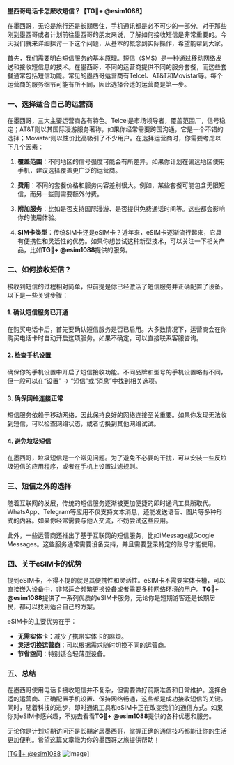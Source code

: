 **墨西哥电话卡怎麽收短信？【TG💪+ @esim1088】**

在墨西哥，无论是旅行还是长期居住，手机通讯都是必不可少的一部分。对于那些刚到墨西哥或者计划前往墨西哥的朋友来说，了解如何接收短信是非常重要的。今天我们就来详细探讨一下这个问题，从基本的概念到实际操作，希望能帮到大家。

首先，我们需要明白短信服务的基本原理。短信（SMS）是一种通过移动网络发送和接收短信息的技术。在墨西哥，不同的运营商提供不同的服务套餐，而这些套餐通常包括短信功能。常见的墨西哥运营商有Telcel、AT&T和Movistar等。每个运营商的服务细节可能有所不同，因此选择合适的运营商是第一步。

### 一、选择适合自己的运营商

在墨西哥，三大主要运营商各有特色。Telcel是市场领导者，覆盖范围广，信号稳定；AT&T则以其国际漫游服务著称，如果你经常需要跨国沟通，它是一个不错的选择；Movistar则以性价比高吸引了不少用户。在选择运营商时，你需要考虑以下几个因素：

1. **覆盖范围**：不同地区的信号强度可能会有所差异。如果你计划在偏远地区使用手机，建议选择覆盖更广泛的运营商。
   
2. **费用**：不同的套餐价格和服务内容差别很大。例如，某些套餐可能包含无限短信，而另一些则需要额外付费。

3. **附加服务**：比如是否支持国际漫游、是否提供免费通话时间等。这些都会影响你的使用体验。

4. **SIM卡类型**：传统SIM卡还是eSIM卡？近年来，eSIM卡逐渐流行起来，它具有便携性和灵活性的优势。如果你想尝试这种新型技术，可以关注一下相关产品，比如**TG💪+ @esim1088**提供的服务。

### 二、如何接收短信？

接收到短信的过程相对简单，但前提是你已经激活了短信服务并正确配置了设备。以下是一些关键步骤：

#### 1. 确认短信服务已开通

在购买电话卡后，首先要确认短信服务是否已启用。大多数情况下，运营商会在你购买电话卡时自动开启这项服务。如果不确定，可以直接联系客服咨询。

#### 2. 检查手机设置

确保你的手机设置中开启了短信接收功能。不同品牌和型号的手机设置略有不同，但一般可以在“设置” -> “短信”或“消息”中找到相关选项。

#### 3. 确保网络连接正常

短信服务依赖于移动网络，因此保持良好的网络连接至关重要。如果你发现无法收到短信，可以检查网络状态，或者切换到其他网络试试。

#### 4. 避免垃圾短信

在墨西哥，垃圾短信是一个常见问题。为了避免不必要的干扰，可以安装一些反垃圾短信的应用程序，或者在手机上设置过滤规则。

### 三、短信之外的选择

随着互联网的发展，传统的短信服务逐渐被更加便捷的即时通讯工具所取代。WhatsApp、Telegram等应用不仅支持文本消息，还能发送语音、图片等多种形式的内容。如果你经常需要与他人交流，不妨尝试这些应用。

此外，一些运营商还推出了基于互联网的短信服务，比如iMessage或Google Messages。这些服务通常需要设备支持，并且需要登录特定的账号才能使用。

### 四、关于eSIM卡的优势

提到eSIM卡，不得不提的就是其便携性和灵活性。eSIM卡不需要实体卡槽，可以直接嵌入设备中，非常适合频繁更换设备或者需要多种网络环境的用户。**TG💪+ @esim1088**提供了一系列优质的eSIM卡服务，无论你是短期游客还是长期居民，都可以找到适合自己的方案。

eSIM卡的主要优势在于：
- **无需实体卡**：减少了携带实体卡的麻烦。
- **灵活切换运营商**：可以根据需求随时切换不同的运营商。
- **节省空间**：特别适合轻薄型设备。

### 五、总结

在墨西哥使用电话卡接收短信并不复杂，但需要做好前期准备和日常维护。选择合适的运营商、正确配置手机设置、保持网络畅通，这些都是成功接收短信的关键。同时，随着科技的进步，即时通讯工具和eSIM卡正在改变我们的通信方式。如果你对eSIM卡感兴趣，不妨去看看**TG💪+ @esim1088**提供的各种优惠和服务。

无论你是计划短期访问还是长期定居墨西哥，掌握正确的通信技巧都能让你的生活更加便利。希望这篇文章能为你的墨西哥之旅提供帮助！

[[TG💪+ @esim1088](https://t.me/s/esim1088) ![Image](https://i.postimg.cc/4NQfJmqS/Snipaste-2025-05-13-00-14-12.png)]